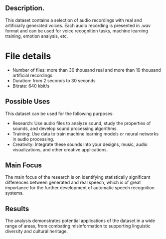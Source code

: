 ## Description.

This dataset contains a selection of audio recordings with real and artificially generated voices. Each audio recording is presented in .wav format and can be used for voice recognition tasks, machine learning training, emotion analysis, etc.

# File details
- Number of files: more than 30 thousand real and more than 10 thousand artificial recordings
- Duration: from 2 seconds to 30 seconds
- Bitrate: 640 kbit/s

## Possible Uses
This dataset can be used for the following purposes:
- Research: Use audio files to analyze sound, study the properties of sounds, and develop sound processing algorithms.
- Training: Use data to train machine learning models or neural networks in audio processing.
- Creativity: Integrate these sounds into your designs, music, audio visualizations, and other creative applications.

## Main Focus
The main focus of the research is on identifying statistically significant differences between generated and real speech, which is of great importance for the further development of automatic speech recognition systems. 

## Results
The analysis demonstrates potential applications of the dataset in a wide range of areas, from combating misinformation to supporting linguistic diversity and cultural heritage. 
